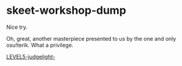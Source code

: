 # skeet-workshop-dump
Nice try.

Oh, great, another masterpiece presented to us by the one and only osu!terik. What a privilege.

[LEVEL5-judgelight-](https://youtu.be/57X3uq9s33U)
